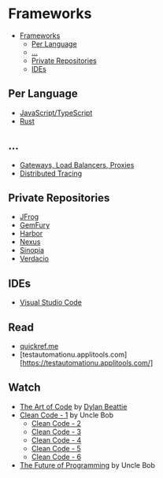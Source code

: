 # Frameworks

<!-- TOC -->

- [Frameworks](#frameworks)
  - [Per Language](#per-language)
  - [...](#)
  - [Private Repositories](#private-repositories)
  - [IDEs](#ides)

<!-- /TOC -->

## Per Language

* [JavaScript/TypeScript](lang/js.md)
* [Rust](lang/rust.md)

## ...

* [Gateways, Load Balancers, Proxies](gws-lbs-proxies.md)
* [Distributed Tracing](distributed-tracing.md)


## Private Repositories

* [JFrog](https://jfrog.com/)
* [GemFury](https://gemfury.com)
* [Harbor](https://goharbor.io)
* [Nexus](https://www.sonatype.com/product-nexus-repository)
* [Sinopia](https://github.com/rlidwka/sinopia)
* [Verdacio](https://verdaccio.org)


## IDEs

* [Visual Studio Code](ides/vscode.md)



## Read

* [quickref.me](https://quickref.me)
* [testautomationu.applitools.com][https://testautomationu.applitools.com/]

## Watch

* [The Art of Code](https://www.youtube.com/watch?v=6avJHaC3C2U) by [Dylan Beattie](https://dylanbeattie.net/)
* [Clean Code - 1](https://www.youtube.com/watch?v=7EmboKQH8lM) by Uncle Bob
  * [Clean Code - 2](https://www.youtube.com/watch?v=2a_ytyt9sf8)
  * [Clean Code - 3](https://www.youtube.com/watch?v=Qjywrq2gM8o)
  * [Clean Code - 4](https://www.youtube.com/watch?v=58jGpV2Cg50)
  * [Clean Code - 5](https://www.youtube.com/watch?v=sn0aFEMVTpA)
  * [Clean Code - 6](https://www.youtube.com/watch?v=l-gF0vDhJVI)
* [The Future of Programming](https://www.youtube.com/watch?v=ecIWPzGEbFc) by Uncle Bob

<!-- https://readthedocs.org/
https://keepachangelog.com/en/1.0.0/

https://smallpdf.com/word-to-pdf

https://sethrobertson.github.io/GitFixUm/fixup.html -->

<!-- https://multipass.run/ -->
